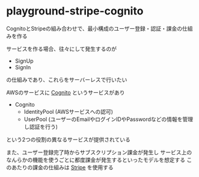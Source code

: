 # playground-stripe-cognito

CognitoとStripeの組み合わせで、最小構成のユーザー登録・認証・課金の仕組みを作る


サービスを作る場合、往々にして発生するのが

- SignUp
- SignIn

の仕組みであり、これらをサーバーレスで行いたい

AWSのサービスに [Cognito](https://aws.amazon.com/jp/cognito/) というサービスがあり

- Cognito
  - IdentityPool (AWSサービスへの認可)
  - UserPool (ユーザーのEmailやログインIDやPasswordなどの情報を管理し認証を行う)

という2つの役割の異なるサービスが提供されている


また、ユーザー登録完了時からサブスクリプション課金が発生し
サービス上のなんらかの機能を使うごとに都度課金が発生するといったモデルを想定する
このあたりの課金の仕組みは [Stripe](https://stripe.com/jp) を使用する
